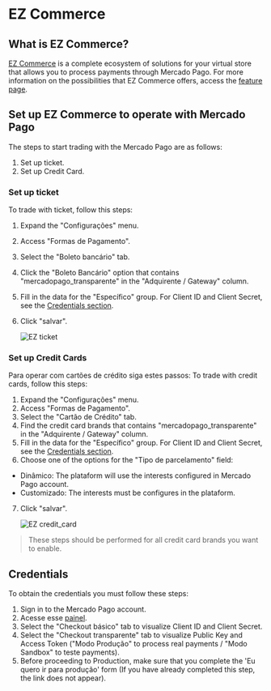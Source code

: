 # EZ Commerce

## What is EZ Commerce?

[EZ Commerce](https://www.ezcommerce.com.br/) is a complete ecosystem of solutions for your virtual store that allows you to process payments through Mercado Pago.
For more information on the possibilities that EZ Commerce offers, access the [feature page](https://www.ezcommerce.com.br/plataforma/recursos-de-ecommerce/).

## Set up EZ Commerce to operate with Mercado Pago

The steps to start trading with the Mercado Pago are as follows:

1. Set up ticket.
2. Set up Credit Card.

### Set up ticket

To trade with ticket, follow this steps:

1. Expand the "Configurações" menu.
2. Access "Formas de Pagamento".
3. Select the "Boleto bancário" tab.
4. Click the "Boleto Bancário" option that contains "mercadopago_transparente" in the "Adquirente / Gateway" column. 
5. Fill in the data for the "Específico" group. For Client ID and Client Secret, see the [Credentials section](#Credentials).
6. Click "salvar".

    ![EZ ticket](/images/ezcommerce-ticket-1.gif)

### Set up Credit Cards

Para operar com cartões de crédito siga estes passos:
To trade with credit cards, follow this steps:

1. Expand the "Configurações" menu.
2. Access "Formas de Pagamento".
3. Select the "Cartão de Crédito" tab.
4. Find the credit card brands that contains "mercadopago_transparente" in the "Adquirente / Gateway" column.
5. Fill in the data for the "Específico" group. For Client ID and Client Secret, see the [Credentials section](#Credentials).
6. Choose one of the options for the "Tipo de parcelamento" field: 
- Dinâmico: The plataform will use the interests configured in Mercado Pago account.
- Customizado: The interests must be configures in the plataform.
7. Click "salvar".

    ![EZ credit_card](/images/ezcommerce-credit-card-1.gif)

>These steps should be performed for all credit card brands you want to enable.

## Credentials

To obtain the credentials you must follow these steps:

1. Sign in to the Mercado Pago account.
2. Acesse esse [painel](https://www.mercadopago.com/mla/account/credentials).
3. Select the "Checkout básico" tab to visualize Client ID and Client Secret.
4. Select the "Checkout transparente" tab to visualize Public Key and Access Token ("Modo Produção" to process real payments / "Modo Sandbox" to teste payments).
5. Before proceeding to Production, make sure that you complete the 'Eu quero ir para produção' form (If you have already completed this step, the link does not appear).
